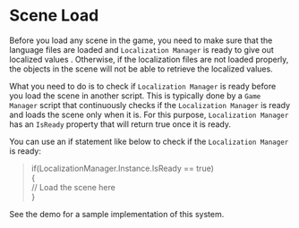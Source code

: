 # Scene Load
Before you load any scene in the game, you need to make sure that the language files are loaded and `Localization Manager` is ready to give out localized values . Otherwise, if the localization files are not loaded properly, the objects in the scene will not be able to retrieve the localized values.

What you need to do is to check if `Localization Manager` is ready before you load the scene in another script. This is typically done by a `Game Manager` script that continuously checks if the `Localization Manager` is ready and loads the scene only when it is. For this purpose, `Localization Manager` has an `IsReady` property that will return true once it is ready.

You can use an if statement like below to check if the `Localization Manager` is ready:
> if(LocalizationManager.Instance.IsReady == true) <br />
> { <br />
> // Load the scene here <br />
> }

See the demo for a sample implementation of this system.